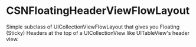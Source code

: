 CSNFloatingHeaderViewFlowLayout
===============================

Simple subclass of UICollectionViewFlowLayout that gives you Floating (Sticky) Headers at the top of a UICollectionView like UITableView's header view.
